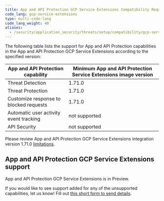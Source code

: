 ```yaml
---
title: App and API Protection GCP Service Extensions Compatibility Requirements
code_lang: gcp-service-extensions
type: multi-code-lang
code_lang_weight: 40
aliases:
  - /security/application_security/threats/setup/compatibility/gcp-service-extensions
---
```


The following table lists the support for App and API Protection capabilities in the App and API Protection GCP Service Extensions according to the specified version:

| App and API Protection capability        | Minimum App and API Protection Service Extensions image version  |
|----------------------------------------|----------------------------------------------|
| Threat Detection                       | 1.71.0                                       |
| Threat Protection                      | 1.71.0                                       |
| Customize response to blocked requests | 1.71.0                                       |
| Automatic user activity event tracking | not supported                                |
| API Security                           | not supported                                |

Please review App and API Protection GCP Service Extensions integration version 1.71.0 [limitations][1].

## App and API Protection GCP Service Extensions support

App and API Protection GCP Service Extensions is in Preview.

<div class="alert alert-info">If you would like to see support added for any of
the unsupported capabilities, let us know! Fill out <a
href="https://forms.gle/gHrxGQMEnAobukfn7">this short form to send
details</a>.</div>

[1]: /security/application_security/setup/gcp/service-extensions
